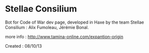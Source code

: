 Stellae Consilium
================

Bot for Code of War dev page, developed in Haxe by the team Stellae Consilium : Alix Fumoleau, Jérémie Bonal. 

more info : http://www.tamina-online.com/expantion-origin

Created : 08/10/13
